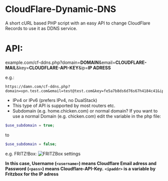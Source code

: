 # CloudFlare-Dynamic-DNS
A short cURL based PHP script with an easy API to change CloudFlare Records to use it as DDNS service.

# API:
example.com/cf-ddns.php?domain=**DOMAIN**&email=**CLOUDFLARE-MAIL**&key=**CLOUDFLARE-API-KEY**&ip=**IP ADRESS**

e.g.:
```
https://damn.com/cf-ddns.php?domain=vpn.test.com&email=test@test.com&key=fe5a7b8ds6d76s67h4184c41&ip=23.45.86.54
```
- IPv4 or IPv6 (prefers IPv4, no DualStack)
- This type of API is supported by most routers etc.
- Subdomain (e.g. home.chicken.com) or normal domain? If you want to use a normal Domain (e.g. chicken.com) edit the variable in the php file:
```php
$use_subdomain = true;
```
to
```php
$use_subdomain = false;
```

e.g. FRITZ!Box:
![FRITZBox settings](http://i.imgur.com/wfL4yKU.jpg)

**In this case, Username (```<username>```) means Cloudflare Email adress and Password (```<pass>```) means Cloudflare-API-Key.**
**```<ipaddr>``` is a variable by Fritzbox for the IP adress**
